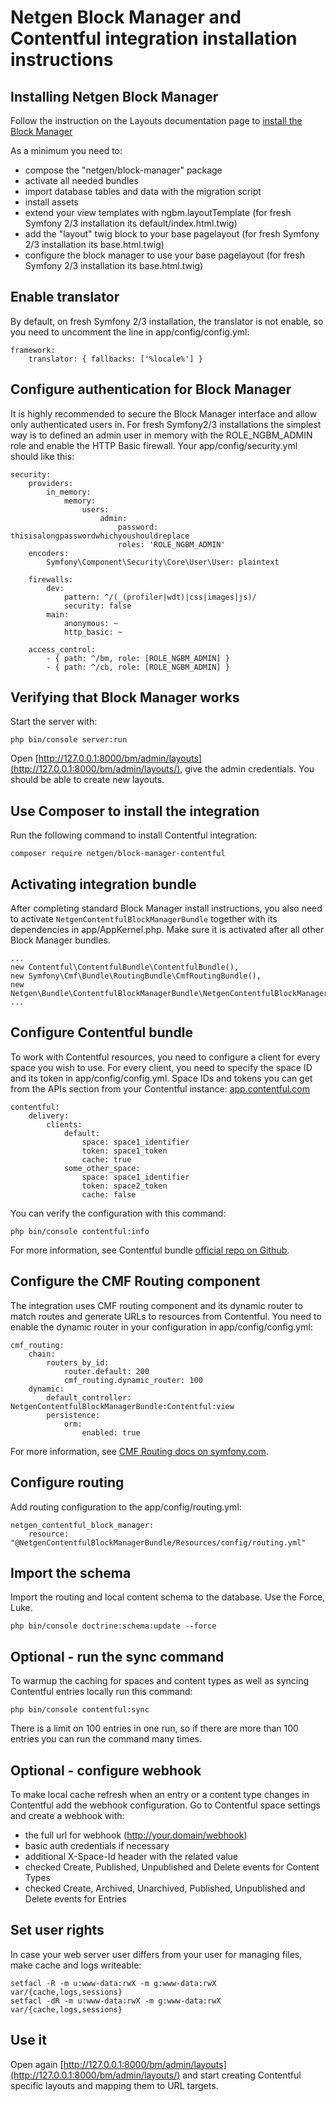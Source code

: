 Netgen Block Manager and Contentful integration installation instructions
=======================================================================

Installing Netgen Block Manager
-------------------------------

Follow the instruction on the Layouts documentation page to [install the Block Manager](http://docs.netgen.io/projects/layouts/en/latest/reference/install_instructions.html)

As a minimum you need to:

* compose the "netgen/block-manager" package
* activate all needed bundles
* import database tables and data with the migration script
* install assets
* extend your view templates with ngbm.layoutTemplate (for fresh Symfony 2/3 installation its default/index.html.twig)
* add the "layout" twig block to your base pagelayout (for fresh Symfony 2/3 installation its base.html.twig)
* configure the block manager to use your base pagelayout (for fresh Symfony 2/3 installation its base.html.twig)

Enable translator
-----------------

By default, on fresh Symfony 2/3 installation, the translator is not enable, so you need to uncomment the line
in app/config/config.yml:
```
framework:
    translator: { fallbacks: ['%locale%'] }
```


Configure authentication for Block Manager
------------------------------------------

It is highly recommended to secure the Block Manager interface and allow only
authenticated users in. For fresh Symfony2/3 installations the simplest way is to
defined an admin user in memory with the ROLE_NGBM_ADMIN role and enable the
HTTP Basic firewall. Your app/config/security.yml should like this:
```
security:
    providers:
        in_memory:
            memory:
                users:
                    admin:
                        password: thisisalongpasswordwhichyoushouldreplace
                        roles: 'ROLE_NGBM_ADMIN'
    encoders:
        Symfony\Component\Security\Core\User\User: plaintext

    firewalls:
        dev:
            pattern: ^/(_(profiler|wdt)|css|images|js)/
            security: false
        main:
            anonymous: ~
            http_basic: ~

    access_control:
        - { path: ^/bm, role: [ROLE_NGBM_ADMIN] }
        - { path: ^/cb, role: [ROLE_NGBM_ADMIN] }
```

Verifying that Block Manager works
----------------------------------

Start the server with:
```
php bin/console server:run
```

Open [http://127.0.0.1:8000/bm/admin/layouts](http://127.0.0.1:8000/bm/admin/layouts/), give the admin credentials.
You should be able to create new layouts.


Use Composer to install the integration
---------------------------------------

Run the following command to install Contentful integration:
```
composer require netgen/block-manager-contentful
```

Activating integration bundle
-----------------------------

After completing standard Block Manager install instructions, you also need to
activate `NetgenContentfulBlockManagerBundle` together with its dependencies in app/AppKernel.php.
Make sure it is activated after all other Block Manager bundles.
```
...
new Contentful\ContentfulBundle\ContentfulBundle(),
new Symfony\Cmf\Bundle\RoutingBundle\CmfRoutingBundle(),
new Netgen\Bundle\ContentfulBlockManagerBundle\NetgenContentfulBlockManagerBundle(),
...
```

Configure Contentful bundle
---------------------------

To work with Contentful resources, you need to configure a client for
every space you wish to use. For every client, you need to specify the
space ID and its token in app/config/config.yml. Space IDs and tokens you can get from the APIs
section from your Contentful instance: [app.contentful.com](https://app.contentful.com/)
```
contentful:
    delivery:
        clients:
            default:
                space: space1_identifier
                token: space1_token
                cache: true
            some_other_space:
                space: space1_identifier
                token: space2_token
                cache: false
```

You can verify the configuration with this command:
```
php bin/console contentful:info
```

For more information, see Contentful bundle [official repo on Github](https://github.com/contentful/ContentfulBundle).

Configure the CMF Routing component
-----------------------------------

The integration uses CMF routing component and its dynamic router to match
routes and generate URLs to resources from Contentful. You need to enable
the dynamic router in your configuration in app/config/config.yml:
```
cmf_routing:
    chain:
        routers_by_id:
            router.default: 200
            cmf_routing.dynamic_router: 100
    dynamic:
        default_controller: NetgenContentfulBlockManagerBundle:Contentful:view
        persistence:
            orm:
                enabled: true
```

For more information, see [CMF Routing docs on symfony.com](http://symfony.com/doc/master/cmf/bundles/routing/index.html).

Configure routing
-----------------

Add routing configuration to the app/config/routing.yml:

```
netgen_contentful_block_manager:
    resource: "@NetgenContentfulBlockManagerBundle/Resources/config/routing.yml"
```

Import the schema
-----------------

Import the routing and local content schema to the database. Use the Force, Luke.
```
php bin/console doctrine:schema:update --force
```

Optional - run the sync command
-------------------------------

To warmup the caching for spaces and content types as well as syncing Contentful entries locally run this command:
```
php bin/console contentful:sync
```
There is a limit on 100 entries in one run, so if there are more than 100 entries you can run the command many times.

Optional - configure webhook
----------------------------

To make local cache refresh when an entry or a content type changes in Contentful add the webhook configuration.
Go to Contentful space settings and create a webhook with:
- the full url for webhook (http://your.domain/webhook)
- basic auth credentials if necessary
- additional X-Space-Id header with the related value
- checked Create, Published, Unpublished and Delete events for Content Types
- checked Create, Archived, Unarchived, Published, Unpublished and Delete events for Entries

Set user rights
---------------

In case your web server user differs from your user for managing files, make cache and logs writeable:
```
setfacl -R -m u:www-data:rwX -m g:www-data:rwX var/{cache,logs,sessions}
setfacl -dR -m u:www-data:rwX -m g:www-data:rwX var/{cache,logs,sessions}
```

Use it
------

Open again [http://127.0.0.1:8000/bm/admin/layouts](http://127.0.0.1:8000/bm/admin/layouts/) and start creating
Contentful specific layouts and mapping them to URL targets.

